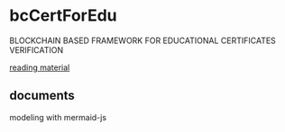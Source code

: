 # bcCertForEdu
BLOCKCHAIN BASED FRAMEWORK FOR EDUCATIONAL CERTIFICATES VERIFICATION

[reading material](http://www.jcreview.com/fulltext/197-1583403182.pdf)

## documents
modeling with mermaid-js
